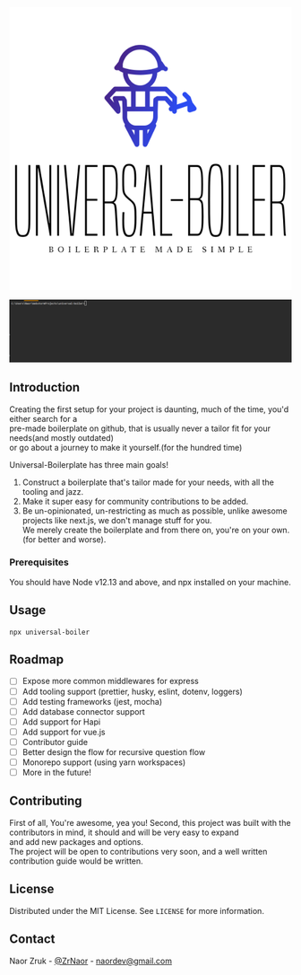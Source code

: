 ![Logo](assets/default.svg)


![Logo](assets/sample.gif)

<!-- Introduction -->
## Introduction

Creating the first setup for your project is daunting, much of the time, you'd either search for a     
pre-made boilerplate on github, that is usually never a tailor fit for your needs(and mostly outdated)   
or go about a journey to make it yourself.(for the hundred time)

Universal-Boilerplate has three main goals!
1. Construct a boilerplate that's tailor made for your needs, with all the tooling and jazz.
2. Make it super easy for community contributions to be added.
3. Be un-opinionated, un-restricting as much as possible, unlike awesome projects like next.js, we don't manage stuff for you.   
We merely create the boilerplate and from there on, you're on your own. (for better and worse).


### Prerequisites

You should have Node v12.13 and above, and npx installed on your machine.

## Usage

```
npx universal-boiler
```     

<!-- ROADMAP -->
## Roadmap

-  [ ] Expose more common middlewares for express
-  [ ] Add tooling support (prettier, husky, eslint, dotenv, loggers)
-  [ ] Add testing frameworks (jest, mocha)
-  [ ] Add database connector support
-  [ ] Add support for Hapi
-  [ ] Add support for vue.js
-  [ ] Contributor guide
-  [ ] Better design the flow for recursive question flow
-  [ ] Monorepo support (using yarn workspaces)
-  [ ] More in the future!

<!-- CONTRIBUTING -->
## Contributing

First of all, You're awesome, yea you!
Second, this project was built with the contributors in mind, it should and will be very easy to expand    
and add new packages and options.   
The project will be open to contributions very soon, and a well written contribution guide would be written.


<!-- LICENSE -->
## License

Distributed under the MIT License. See `LICENSE` for more information.



<!-- CONTACT -->
## Contact

Naor Zruk - [@ZrNaor](https://twitter.com/ZrNaor) - naordev@gmail.com




